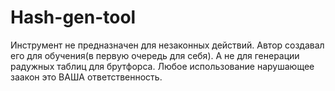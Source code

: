 # Hash-gen-tool
Инструмент не предназначен для незаконных действий.  Автор создавал его для обучения(в первую очередь для себя). А не для генерации радужных таблиц для брутфорса.
Любое использование нарушающее заакон это ВАША ответственность.
